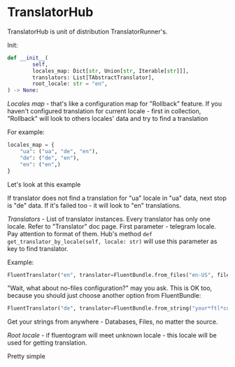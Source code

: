 # TranslatorHub

TranslatorHub is unit of distribution TranslatorRunner's.

Init:

```python
def __init__(
        self,
        locales_map: Dict[str, Union[str, Iterable[str]]],
        translators: List[TAbstractTranslator],
        root_locale: str = "en",
) -> None:
```

*Locales map* - that's like a configuration map for "Rollback" feature. If you haven't configured translation for
current locale - first in collection,
"Rollback" will look to others locales' data and try to find a translation

For example:

```python
locales_map = {
    "ua": ("ua", "de", "en"),
    "de": ("de", "en"),
    "en": ("en",)
}
```

Let's look at this example

If translator does not find a translation for "ua" locale in "ua" data, next stop is "de" data. If it's failed too - it
will look to "en" translations.

*Translators* - List of translator instances. Every translator has only one locale. Refer to "Translator" doc page.
First parameter - telegram locale. Pay attention to format of them. Hub's
method `def get_translator_by_locale(self, locale: str)` will use this parameter as key to find translator.

Example:

```python
FluentTranslator("en", translator=FluentBundle.from_files("en-US", filenames=[".../main.ftl"])),
```

"Wait, what about no-files configuration?" may you ask. This is OK too, because you should just choose another option
from FluentBundle:

```python
FluentTranslator("de", translator=FluentBundle.from_string("your*ftl*content"))
```

Get your strings from anywhere - Databases, Files, no matter the source.

*Root locale* - if fluentogram will meet unknown locale - this locale will be used for getting translation.

Pretty simple